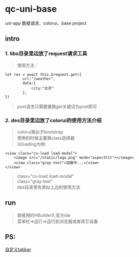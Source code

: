 # qc-uni-base
uni-app 数据请求、colorui，base project

## intro

### 1. libs目录里边放了request请求工具    
>使用方法：
```
let res = await this.$request.get({
        url:"/weather",
        data:{
            city:"北京"
        },
})
```
>post请求只需要置换get关键词为post即可 

### 2. des目录里边放了colorui的使用方法介绍
>colorui类似于bootstrap  
>使用的时候主要靠class选择器  
>以loading为例:  
```
<view class="cu-load load-modal">
    <image src="/static/logo.png" mode="aspectFit"></image>
    <view class="gray-text">加载中...</view>
</view>

```
>class="cu-load load-modal"  
>class="gray-text"  
>des目录里有类似上边的使用方法


## run
> 直接用的HBuilderX,官方ide    
> 菜单栏=>运行=>运行到浏览器或者其它设备

## PS:
[自定义tabbar](https://github.com/canwhite/qc-uni-tabbar-custom)